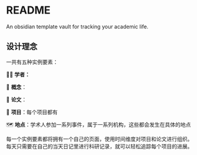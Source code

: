 # README

An obsidian template vault for tracking your academic life.

## 设计理念

一共有五种实例要素：

🧑‍🔬 **学者：**

🤔️ **概念**：

📑 **论文**：

📁 **项目**：每个项目都有

🗺️ **地点**：学术人参加一系列事件，属于一系列机构，这些都会发生在具体的地点

每一个实例要素都将拥有一个自己的页面，使用时间维度对项目和论文进行组织。每天只需要在自己的当天日记里进行科研记录，就可以轻松追踪每个项目的进展。

<br/>
